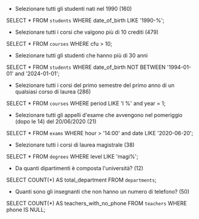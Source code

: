 - Selezionare tutti gli studenti nati nel 1990 (160)

SELECT * FROM `students` WHERE date_of_birth LIKE '1990-%';


- Selezionare tutti i corsi che valgono più di 10 crediti (479)

SELECT * FROM `courses` WHERE cfu > 10;


- Selezionare tutti gli studenti che hanno più di 30 anni

SELECT * FROM `students` WHERE date_of_birth NOT BETWEEN '1994-01-01' and '2024-01-01';


- Selezionare tutti i corsi del primo semestre del primo anno di un qualsiasi corso di laurea (286)

SELECT * FROM `courses` WHERE period LIKE 'I %' and year = 1;


- Selezionare tutti gli appelli d'esame che avvengono nel pomeriggio (dopo le 14) del 20/06/2020 (21)

SELECT * FROM `exams` WHERE hour > '14:00' and date LIKE '2020-06-20';


- Selezionare tutti i corsi di laurea magistrale (38)

SELECT * FROM `degrees` WHERE level LIKE 'magi%';


- Da quanti dipartimenti è composta l'università? (12)

SELECT COUNT(*) AS total_department FROM `departments`;


- Quanti sono gli insegnanti che non hanno un numero di telefono? (50)

SELECT COUNT(*) AS teachers_with_no_phone FROM `teachers` WHERE phone IS NULL;